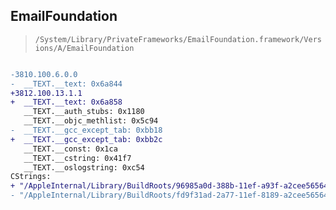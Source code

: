 ## EmailFoundation

> `/System/Library/PrivateFrameworks/EmailFoundation.framework/Versions/A/EmailFoundation`

```diff

-3810.100.6.0.0
-  __TEXT.__text: 0x6a844
+3812.100.13.1.1
+  __TEXT.__text: 0x6a858
   __TEXT.__auth_stubs: 0x1180
   __TEXT.__objc_methlist: 0x5c94
-  __TEXT.__gcc_except_tab: 0xbb18
+  __TEXT.__gcc_except_tab: 0xbb2c
   __TEXT.__const: 0x1ca
   __TEXT.__cstring: 0x41f7
   __TEXT.__oslogstring: 0xc54
CStrings:
+ "/AppleInternal/Library/BuildRoots/96985a0d-388b-11ef-a93f-a2cee5656455/Library/Caches/com.apple.xbs/Sources/Mail_Email/Email/EmailFoundation/Containers/EFInt64Set.mm"
- "/AppleInternal/Library/BuildRoots/fd9f31ad-2a77-11ef-8189-a2cee5656455/Library/Caches/com.apple.xbs/Sources/Mail_Email/Email/EmailFoundation/Containers/EFInt64Set.mm"

```

